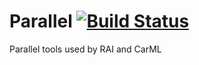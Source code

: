 # Parallel [![Build Status](https://travis-ci.org/c3sr/parallel.svg?branch=master)](https://travis-ci.org/c3sr/parallel)

Parallel tools used by RAI and CarML

